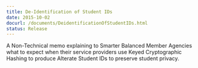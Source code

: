 ```yaml
---
title: De-Identification of Student IDs
date: 2015-10-02
docurl: /documents/DeidentificationOfStudentIDs.html
status: Release
---
```

A Non-Technical memo explaining to Smarter Balanced Member Agencies what to expect when their service providers use Keyed Cryptographic Hashing to produce Alterate Student IDs to preserve student privacy.